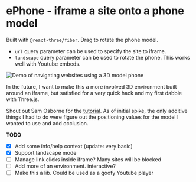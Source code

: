 # ePhone - iframe a site onto a phone model

Built with `@react-three/fiber`. Drag to rotate the phone model.

* `url` query parameter can be used to specify the site to iframe.
* `landscape` query parameter can be used to rotate the phone. This works well with Youtube embeds.

![Demo of navigating websites using a 3D model phone](ephone.gif)

In the future, I want to make this a more involved 3D environment built around an iframe, but satisfied for a very quick hack and my first dabble with Three.js.

Shout out Sam Osborne for the [tutorial](https://www.youtube.com/watch?v=SQRqU3N3ehs). As of initial spike, the only additive things I had to do were figure out the positioning values for the model I wanted to use and add occlusion.

**TODO**
- [x] Add some info/help context (update: very basic)
- [x] Support landscape mode
- [ ] Manage link clicks inside iframe? Many sites will be blocked
- [ ] Add more of an environment. interactive?
- [ ] Make this a lib. Could be used as a goofy Youtube player
